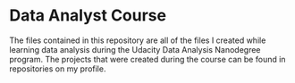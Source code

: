# Data Analyst Course
 
The  files contained in this repository are all of the files I created while learning data analysis during the Udacity Data Analysis Nanodegree program. The projects that were created during the course can be found in repositories on my profile.

